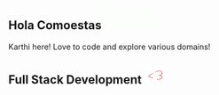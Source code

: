 ## Hola Comoestas<img src="/giphy.gif" width="100px" height="40px">

 Karthi here! Love to code and explore various domains! 

## Full Stack Development <img src="/heart.gif" width="40px" height="30px">

